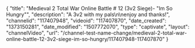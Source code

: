 {
    "title": "Medieval 2 Total War Online Battle # 12 (3v2 Siege)- \"Im So Hungry\"",
    "description": "A 3v2 with my pals\n\nenjoy and thanks!",
    "channelid": "117407948",
    "videoid": "117407870",
    "date_created": "1373150281",
    "date_modified": "1507772070",
    "type": "captivate",
    "layout": "channelVideo",
    "url": "\/channel-test-name-change\/medieval-2-total-war-online-battle-12-3v2-siege-im-so-hungry\/117407948-117407870"
}